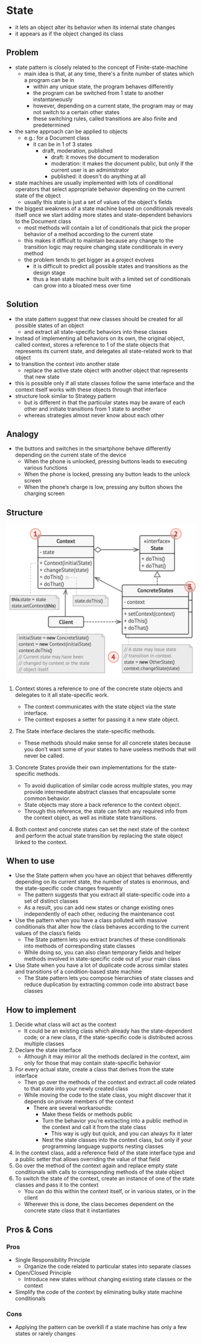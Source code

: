 # State

- it lets an object alter its behavior when its internal state changes
- it appears as if the object changed its class

## Problem

- state pattern is closely related to the concept of Finite-state-machine
  - main idea is that, at any time, there's a finite number of states which a program can be in
    - within any unique state, the program behaves differently
    - the program can be switched from 1 state to another instantaneously
    - however, depending on a current state, the program may or may not switch to a certain other states
    - these switching rules, called transitions are also finite and predetermined
- the same approach can be applied to objects
  - e.g.: for a Document class
    - it can be in 1 of 3 states
      - draft, moderation, published
        - draft: it moves the document to moderation
        - moderation: it makes the document public, but only if the current user is an administrator
        - published: it doesn't do anything at all
- state machines are usually implemented with lots of conditional operators that select appropriate behavior depending on the current state of the object
  - usually this state is just a set of values of the object's fields
- the biggest weakness of a state machine based on conditionals reveals itself once we start adding more states and state-dependent behaviors to the Document class
  - most methods will contain a lot of conditionals that pick the proper behavior of a method according to the current state
  - this makes it difficult to maintain because any change to the transition logic may require changing state conditionals in every method
  - the problem tends to get bigger as a project evolves
    - it is difficult to predict all possible states and transitions as the design stage
    - thus a lean state machine built with a limited set of conditionals can grow into a bloated mess over time

## Solution

- the state pattern suggest that new classes should be created for all possible states of an object
  - and extract all state-specific behaviors into these classes
- Instead of implementing all behaviors on its own, the original object, called context, stores a reference to 1 of the state objects that represents its current state, and delegates all state-related work to that object
- to transition the context into another state
  - replace the active state object with another object that represents that new state
- this is possible only if all state classes follow the same interface and the context itself works with these objects through that interface
- structure look similar to Strategy pattern
  - but is different in that the particular states may be aware of each other and initiate transitions from 1 state to another
  - whereas strategies almost never know about each other

## Analogy

- the buttons and switches in the smartphone behave differently depending on the current state of the device
  - When the phone is unlocked, pressing buttons leads to executing various functions
  - When the phone is locked, pressing any button leads to the unlock screen
  - When the phone’s charge is low, pressing any button shows the charging screen

## Structure

![State](../../images/state.png)

1. Context stores a reference to one of the concrete state objects and delegates to it all state-specific work.

   - The context communicates with the state object via the state interface.
   - The context exposes a setter for passing it a new state object.

2. The State interface declares the state-specific methods.

   - These methods should make sense for all concrete states because you don’t want some of your states to have useless methods that will never be called.

3. Concrete States provide their own implementations for the state-specific methods.

   - To avoid duplication of similar code across multiple states, you may provide intermediate abstract classes that encapsulate some common behavior.
   - State objects may store a back reference to the context object.
   - Through this reference, the state can fetch any required info from the context object, as well as initiate state transitions.

4. Both context and concrete states can set the next state of the context and perform the actual state transition by replacing the state object linked to the context.

## When to use

- Use the State pattern when you have an object that behaves differently depending on its current state, the number of states is enormous, and the state-specific code changes frequently
  - The pattern suggests that you extract all state-specific code into a set of distinct classes
  - As a result, you can add new states or change existing ones independently of each other, reducing the maintenance cost
- Use the pattern when you have a class polluted with massive conditionals that alter how the class behaves according to the current values of the class’s fields
  - The State pattern lets you extract branches of these conditionals into methods of corresponding state classes
  - While doing so, you can also clean temporary fields and helper methods involved in state-specific code out of your main class
- Use State when you have a lot of duplicate code across similar states and transitions of a condition-based state machine
  - The State pattern lets you compose hierarchies of state classes and reduce duplication by extracting common code into abstract base classes

## How to implement

1. Decide what class will act as the context
   - It could be an existing class which already has the state-dependent code; or a new class, if the state-specific code is distributed across multiple classes
2. Declare the state interface
   - Although it may mirror all the methods declared in the context, aim only for those that may contain state-specific behavior
3. For every actual state, create a class that derives from the state interface
   - Then go over the methods of the context and extract all code related to that state into your newly created class
   - While moving the code to the state class, you might discover that it depends on private members of the context
     - There are several workarounds:
       - Make these fields or methods public
       - Turn the behavior you’re extracting into a public method in the context and call it from the state class
         - This way is ugly but quick, and you can always fix it later
       - Nest the state classes into the context class, but only if your programming language supports nesting classes
4. In the context class, add a reference field of the state interface type and a public setter that allows overriding the value of that field
5. Go over the method of the context again and replace empty state conditionals with calls to corresponding methods of the state object
6. To switch the state of the context, create an instance of one of the state classes and pass it to the context
   - You can do this within the context itself, or in various states, or in the client
   - Wherever this is done, the class becomes dependent on the concrete state class that it instantiates

## Pros & Cons

### Pros

- Single Responsibility Principle
  - Organize the code related to particular states into separate classes
- Open/Closed Principle
  - Introduce new states without changing existing state classes or the context
- Simplify the code of the context by eliminating bulky state machine conditionals

### Cons

- Applying the pattern can be overkill if a state machine has only a few states or rarely changes
